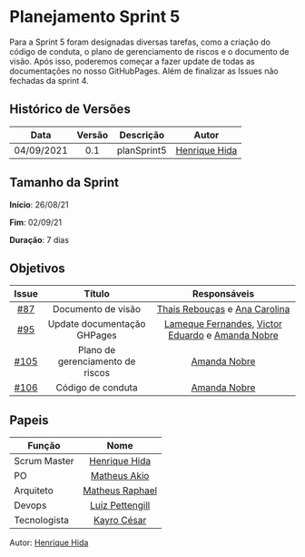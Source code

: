 ﻿---
tag: slowbrows
---
# Planejamento Sprint 5

Para a Sprint 5 foram designadas diversas tarefas, como  a criação do código de conduta, o plano de gerenciamento de riscos e o documento de visão. Após isso, poderemos começar a fazer update de todas as documentações no nosso GitHubPages. Além de finalizar as Issues não fechadas da sprint 4.


## Histórico de Versões

| Data       | Versão | Descrição                      | Autor             |
| :--------: | :----: | :----------:                   | :---------------: |
| 04/09/2021 |    0.1   | planSprint5 | [Henrique Hida](https://github.com/HenriqueHida)|

## Tamanho da Sprint

**Início**: 26/08/21

**Fim**: 02/09/21

**Duração**: 7 dias

## Objetivos

| Issue |            Título            |        Responsáveis         | 
|:-------:|:----------------------------:|:-----------------------------:|
| [#87](https://github.com/fga-eps-mds/2021-1-Bot/issues/87) | Documento de visão | [Thais Rebouças](https://github.com/Thais-ra) e [Ana Carolina](https://github.com/AnaCarolinaRodriguesLeite)
| [#95](https://github.com/fga-eps-mds/2021-1-Bot/issues/95) | Update documentação GHPages | [Lameque Fernandes](https://github.com/LamequeFernandes), [Victor Eduardo](https://github.com/victorear05) e [Amanda Nobre](https://github.com/AmandaNbr)
| [#105](https://github.com/fga-eps-mds/2021-1-Bot/issues/105) | Plano de gerenciamento de riscos |  [Amanda Nobre](https://github.com/AmandaNbr)
| [#106](https://github.com/fga-eps-mds/2021-1-Bot/issues/106) | Código de conduta| [Amanda Nobre](https://github.com/AmandaNbr)



## Papeis

|      Função      |            Nome            |
|------------------|:--------------------------:|
| Scrum Master | [Henrique Hida](https://github.com/HenriqueHida) |
| PO | [Matheus Akio](https://github.com/matheusakio) |
| Arquiteto | [Matheus Raphael](https://github.com/matheusrazor) |
| Devops | [Luiz Pettengill](https://github.com/LuizPettengill) |
| Tecnologista | [Kayro César](https://github.com/kayrocesar)

Autor: [Henrique Hida](https://github.com/HenriqueHida)
